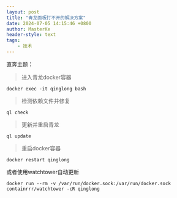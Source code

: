 ```yaml
---
layout: post
title: "青龙面板打不开的解决方案"
date: 2024-07-05 14:15:46 +0800
author: MasterKe
header-style: text
tags:
    - 技术
---
```


直奔主题：
> 进入青龙docker容器
```
docker exec -it qinglong bash
```
> 检测依赖文件并修复
```
ql check
```
> 更新并重启青龙
```
ql update
```
> 重启docker容器
```
docker restart qinglong
```

或者使用watchtower自动更新
```
docker run --rm -v /var/run/docker.sock:/var/run/docker.sock containrrr/watchtower -cR qinglong
```